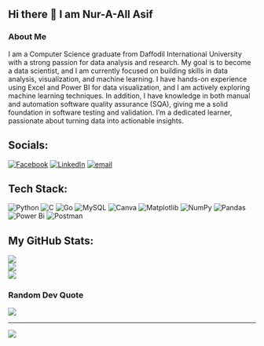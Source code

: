## Hi there 👋 I am Nur-A-All Asif
### About Me
I am a Computer Science graduate from Daffodil International University with a strong passion for data analysis and research. My goal is to become a data scientist, and I am currently focused on building skills in data analysis, visualization, and machine learning. I have hands-on experience using Excel and Power BI for data visualization, and I am actively exploring machine learning techniques. In addition, I have knowledge in both manual and automation software quality assurance (SQA), giving me a solid foundation in software testing and validation. I’m a dedicated learner, passionate about turning data into actionable insights.
## Socials:
[![Facebook](https://img.shields.io/badge/Facebook-%231877F2.svg?logo=Facebook&logoColor=white)](https://facebook.com/nuraal.asif) [![LinkedIn](https://img.shields.io/badge/LinkedIn-%230077B5.svg?logo=linkedin&logoColor=white)](https://linkedin.com/in/nurasif) [![email](https://img.shields.io/badge/Email-D14836?logo=gmail&logoColor=white)](mailto:nuraalasif@gmail.com) 

## Tech Stack:
![Python](https://img.shields.io/badge/python-3670A0?style=for-the-badge&logo=python&logoColor=ffdd54) ![C](https://img.shields.io/badge/c-%2300599C.svg?style=for-the-badge&logo=c&logoColor=white) ![Go](https://img.shields.io/badge/go-%2300ADD8.svg?style=for-the-badge&logo=go&logoColor=white) ![MySQL](https://img.shields.io/badge/mysql-4479A1.svg?style=for-the-badge&logo=mysql&logoColor=white) ![Canva](https://img.shields.io/badge/Canva-%2300C4CC.svg?style=for-the-badge&logo=Canva&logoColor=white) ![Matplotlib](https://img.shields.io/badge/Matplotlib-%23ffffff.svg?style=for-the-badge&logo=Matplotlib&logoColor=black) ![NumPy](https://img.shields.io/badge/numpy-%23013243.svg?style=for-the-badge&logo=numpy&logoColor=white) ![Pandas](https://img.shields.io/badge/pandas-%23150458.svg?style=for-the-badge&logo=pandas&logoColor=white) ![Power Bi](https://img.shields.io/badge/power_bi-F2C811?style=for-the-badge&logo=powerbi&logoColor=black) ![Postman](https://img.shields.io/badge/Postman-FF6C37?style=for-the-badge&logo=postman&logoColor=white)
## My GitHub Stats:
![](https://github-readme-stats.vercel.app/api?username=NurAsif&theme=aura&hide_border=false&include_all_commits=true&count_private=true)<br/>
![](https://nirzak-streak-stats.vercel.app/?user=NurAsif&theme=aura&hide_border=false)<br/>
![](https://github-readme-stats.vercel.app/api/top-langs/?username=NurAsif&theme=aura&hide_border=false&include_all_commits=true&count_private=true&layout=compact)

### Random Dev Quote
![](https://quotes-github-readme.vercel.app/api?type=horizontal&theme=radical)

---
[![](https://visitcount.itsvg.in/api?id=NurAsif&icon=0&color=0)](https://visitcount.itsvg.in)

<!-- Proudly created with GPRM ( https://gprm.itsvg.in ) -->
